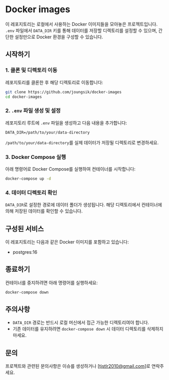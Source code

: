 # Docker images

이 레포지토리는 로컬에서 사용하는 Docker 이미지들을 모아놓은 프로젝트입니다. `.env` 파일에서 `DATA_DIR` 키를 통해 데이터를 저장할 디렉토리를 설정할 수 있으며, 간단한 설정만으로 Docker 환경을 구성할 수 있습니다.

## 시작하기

### 1. 클론 및 디렉토리 이동

레포지토리를 클론한 후 해당 디렉토리로 이동합니다:

```bash
git clone https://github.com/joungsik/docker-images
cd docker-images
```

### 2. `.env` 파일 생성 및 설정

레포지토리 루트에 `.env` 파일을 생성하고 다음 내용을 추가합니다:

```
DATA_DIR=/path/to/your/data-directory
```

`/path/to/your/data-directory`를 실제 데이터가 저장될 디렉토리로 변경하세요.

### 3. Docker Compose 실행

아래 명령어로 Docker Compose를 실행하여 컨테이너를 시작합니다:

```bash
docker-compose up -d
```

### 4. 데이터 디렉토리 확인

`DATA_DIR`로 설정한 경로에 데이터 폴더가 생성됩니다. 해당 디렉토리에서 컨테이너에 의해 저장된 데이터를 확인할 수 있습니다.

## 구성된 서비스

이 레포지토리는 다음과 같은 Docker 이미지를 포함하고 있습니다:

- postgres:16

## 종료하기

컨테이너를 중지하려면 아래 명령어를 실행하세요:

```bash
docker-compose down
```

## 주의사항

- `DATA_DIR` 경로는 반드시 로컬 머신에서 접근 가능한 디렉토리여야 합니다.
- 기존 데이터를 유지하려면 `docker-compose down` 시 데이터 디렉토리를 삭제하지 마세요.

## 문의

프로젝트와 관련된 문의사항은 이슈를 생성하거나 [tjstlr2010@gmail.com]로 연락주세요.
